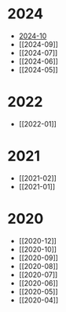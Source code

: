 # 2024
- [2024-10](README.md)
- [[2024-09]]
- [[2024-07]]
- [[2024-06]]
- [[2024-05]]
# 2022
- [[2022-01]]
# 2021
- [[2021-02]]
- [[2021-01]]
# 2020
- [[2020-12]]
- [[2020-10]]
- [[2020-09]]
- [[2020-08]]
- [[2020-07]]
- [[2020-06]]
- [[2020-05]]
- [[2020-04]]